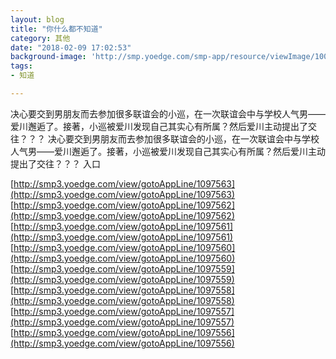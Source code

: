 ```yaml
---
layout: blog
title: "你什么都不知道"
category: 其他
date: "2018-02-09 17:02:53"
background-image: 'http://smp.yoedge.com/smp-app/resource/viewImage/1003287appline.png'
tags:
- 知道

---
```

决心要交到男朋友而去参加很多联谊会的小巡，在一次联谊会中与学校人气男——爱川邂逅了。接著，小巡被爱川发现自己其实心有所属？然后爱川主动提出了交往？？？
决心要交到男朋友而去参加很多联谊会的小巡，在一次联谊会中与学校人气男——爱川邂逅了。接著，小巡被爱川发现自己其实心有所属？然后爱川主动提出了交往？？？
入口

[http://smp3.yoedge.com/view/gotoAppLine/1097563](http://smp3.yoedge.com/view/gotoAppLine/1097563)
[http://smp3.yoedge.com/view/gotoAppLine/1097562](http://smp3.yoedge.com/view/gotoAppLine/1097562)
[http://smp3.yoedge.com/view/gotoAppLine/1097561](http://smp3.yoedge.com/view/gotoAppLine/1097561)
[http://smp3.yoedge.com/view/gotoAppLine/1097560](http://smp3.yoedge.com/view/gotoAppLine/1097560)
[http://smp3.yoedge.com/view/gotoAppLine/1097559](http://smp3.yoedge.com/view/gotoAppLine/1097559)
[http://smp3.yoedge.com/view/gotoAppLine/1097558](http://smp3.yoedge.com/view/gotoAppLine/1097558)
[http://smp3.yoedge.com/view/gotoAppLine/1097557](http://smp3.yoedge.com/view/gotoAppLine/1097557)
[http://smp3.yoedge.com/view/gotoAppLine/1097556](http://smp3.yoedge.com/view/gotoAppLine/1097556)

        
